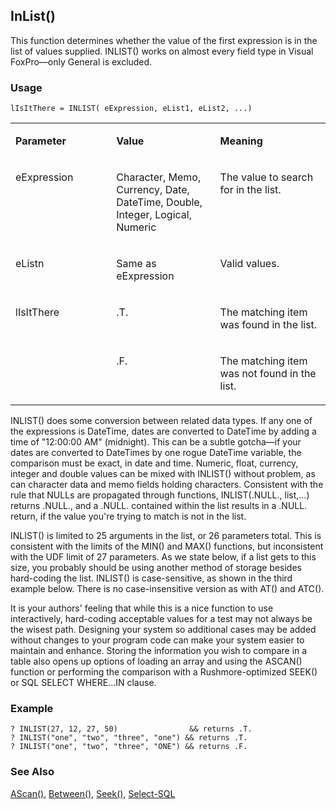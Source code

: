 ## InList()

This function determines whether the value of the first expression is in the list of values supplied. INLIST() works on almost every field type in Visual FoxPro&mdash;only General is excluded.

### Usage

```foxpro
lIsItThere = INLIST( eExpression, eList1, eList2, ...)
```
<table>
<tr>
  <td width="32%" valign="top">
  <p><b>Parameter</b></p>
  </td>
  <td width="23%" valign="top">
  <p><b>Value</b></p>
  </td>
  <td width="45%" valign="top">
  <p><b>Meaning</b></p>
  </td>
 </tr>
<tr>
  <td width="32%" valign="top">
  <p>eExpression</p>
  </td>
  <td width="23%" valign="top">
  <p>Character, Memo, Currency, Date, DateTime, Double, Integer, Logical, Numeric</p>
  </td>
  <td width="45%" valign="top">
  <p>The value to search for in the list.</p>
  </td>
 </tr>
<tr>
  <td width="32%" valign="top">
  <p>eListn</p>
  </td>
  <td width="23%" valign="top">
  <p>Same as eExpression</p>
  </td>
  <td width="45%" valign="top">
  <p>Valid values.</p>
  </td>
 </tr>
<tr>
  <td width="32%" rowspan="2" valign="top">
  <p>lIsItThere</p>
  </td>
  <td width="23%" valign="top">
  <p>.T.</p>
  </td>
  <td width="45%" valign="top">
  <p>The matching item was found in the list.</p>
  </td>
 </tr>
<tr>
  <td width="33%" valign="top">
  <p>.F.</p>
  </td>
  <td width="67%" valign="top">
  <p>The matching item was not found in the list.</p>
  </td>
 </tr>
</table>

INLIST() does some conversion between related data types. If any one of the expressions is DateTime, dates are converted to DateTime by adding a time of "12:00:00 AM" (midnight). This can be a subtle gotcha&mdash;if your dates are converted to DateTimes by one rogue DateTime variable, the comparison must be exact, in date and time. Numeric, float, currency, integer and double values can be mixed with INLIST() without problem, as can character data and memo fields holding characters. Consistent with the rule that NULLs are propagated through functions, INLIST(.NULL., list,...) returns .NULL., and a .NULL. contained within the list results in a .NULL. return, if the value you're trying to match is not in the list.

INLIST() is limited to 25 arguments in the list, or 26 parameters total. This is consistent with the limits of the MIN() and MAX() functions, but inconsistent with the UDF limit of 27 parameters. As we state below, if a list gets to this size, you probably should be using another method of storage besides hard-coding the list. INLIST() is case-sensitive, as shown in the third example below. There is no case-insensitive version as with AT() and ATC().

It is your authors' feeling that while this is a nice function to use interactively, hard-coding acceptable values for a test may not always be the wisest path. Designing your system so additional cases may be added without changes to your program code can make your system easier to maintain and enhance. Storing the information you wish to compare in a table also opens up options of loading an array and using the ASCAN() function or performing the comparison with a Rushmore-optimized SEEK() or SQL SELECT WHERE...IN clause.

### Example

```foxpro
? INLIST(27, 12, 27, 50)                && returns .T.
? INLIST("one", "two", "three", "one") && returns .T.
? INLIST("one", "two", "three", "ONE") && returns .F.
```
### See Also

[AScan()](s4g216.md), [Between()](s4g005.md), [Seek()](s4g267.md), [Select-SQL](s4g088.md)